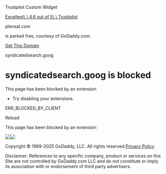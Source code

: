 Trustpilot Custom Widget

[Excellent\\
\\
4.6 out of 5\\
\\
Trustpilot](https://www.trustpilot.com/review/www.godaddy.com?utm_medium=trustbox&utm_source=MicroTrustScore)

plensat.com

is parked free, courtesy of GoDaddy.com.

[Get This Domain](https://www.godaddy.com/domainsearch/find?key=parkweb&utm_source=godaddy&utm_medium=parkedpages&utm_campaign=x_dom-broker_parkedpages_x_x_invest_001&tmskey=dpp_dbs&domainToCheck=plensat.com&isc=GPPTCOM&itc=parkedpage_landers)

syndicatedsearch.goog

# syndicatedsearch.goog is blocked

This page has been blocked by an extension

- Try disabling your extensions.

ERR\_BLOCKED\_BY\_CLIENT

Reload


This page has been blocked by an extension

![](<Base64-Image-Removed>)![](<Base64-Image-Removed>)

Copyright © 1999-2025 GoDaddy, LLC. All rights reserved.[Privacy Policy](https://www.plensat.com/lander#!)

Disclaimer: References to any specific company, product or services on this Site are not controlled by GoDaddy.com LLC and do not constitute or imply its association with or endorsement of third party advertisers.